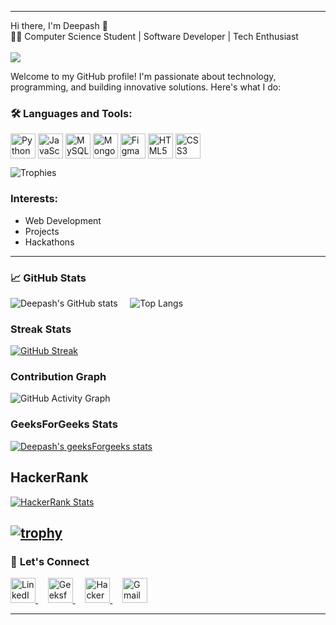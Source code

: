 

---

Hi there, I'm Deepash 👋  
👨‍💻 Computer Science Student | Software Developer | Tech Enthusiast <br><br>
<img src="https://media2.giphy.com/media/v1.Y2lkPTc5MGI3NjExbnV0MXU4ZzhrbGk4b3h4NXB1a2E3cGE4MG94NzZxZm40d2EwZmUyNiZlcD12MV9pbnRlcm5hbF9naWZfYnlfaWQmY3Q9Zw/qgQUggAC3Pfv687qPC/giphy.webp"/><br>

Welcome to my GitHub profile! I'm passionate about technology, programming, and building innovative solutions. Here's what I do:  

### 🛠️ **Languages and Tools:**

<div style="display: flex; align-items: center;">
  <img src="https://img.icons8.com/color/48/000000/python--v1.png" alt="Python" width="40" height="40"/>&nbsp;
  <img src="https://img.icons8.com/color/48/000000/javascript--v1.png" alt="JavaScript" width="40" height="40"/>&nbsp;
  <img src="https://img.icons8.com/color/48/000000/mysql-logo.png" alt="MySQL" width="40" height="40"/>&nbsp;
  <img src="https://img.icons8.com/color/48/000000/mongodb.png" alt="MongoDB" width="40" height="40"/>&nbsp;
  <img src="https://img.icons8.com/color/48/000000/figma.png" alt="Figma" width="40" height="40"/>&nbsp;
  <img src="https://img.icons8.com/color/48/000000/html-5.png" alt="HTML5" width="40" height="40"/>&nbsp;
  <img src="https://img.icons8.com/color/48/000000/css3.png" alt="CSS3" width="40" height="40"/>
</div>

![Trophies](https://github-profile-trophy.vercel.app/?username=Deepash-s&theme=radical&no-frame=false&no-bg=false&margin-w=4)


### **Interests:** 
* Web Development
* Projects
* Hackathons    

---

### 📈 **GitHub Stats**  
![Deepash's GitHub stats](https://github-readme-stats.vercel.app/api?username=Deepash-s&show_icons=true&theme=dark) &nbsp; &nbsp; ![Top Langs](https://github-readme-stats.vercel.app/api/top-langs/?username=Deepash-s&layout=compact&theme=dark) 

### **Streak Stats**
[![GitHub Streak](https://streak-stats.demolab.com?user=Deepash-s&theme=dark&hide_border=true)](https://git.io/streak-stats)

### **Contribution Graph**
![GitHub Activity Graph](https://github-readme-activity-graph.vercel.app/graph?username=Deepash-s&theme=react-dark)

### **GeeksForGeeks Stats**
[![Deepash's geeksForgeeks stats](https://geeks-for-geeks-stats-api.vercel.app/?userName=deepas194c)](https://www.geeksforgeeks.org/user/deepas194c/)

## HackerRank
[![HackerRank Stats](https://img.shields.io/badge/HackerRank-1500%2B_Points-brightgreen?style=for-the-badge&logo=HackerRank)](https://www.hackerrank.com/deepashs18)


[![trophy](https://github-profile-trophy.vercel.app/?username=Deepash-s&theme=radical&no-frame=false&no-bg=true&margin-w=4)](https://github.com/ryo-ma/github-profile-trophy)
---

### 🔗 **Let's Connect**  

<a href="https://www.linkedin.com/in/deepashs/" target="_blank"> <img src="https://img.icons8.com/color/48/000000/linkedin.png" alt="LinkedIn" width="40" height="40"/>
</a>&nbsp;&nbsp;&nbsp;
<a href="https://www.geeksforgeeks.org/user/deepas194c/" target="_blank"> <img src="https://upload.wikimedia.org/wikipedia/commons/4/43/GeeksforGeeks.svg" alt="GeeksforGeeks" width="40" height="40"/>
</a>&nbsp;&nbsp;&nbsp;
<a href="https://www.hackerrank.com/profile/deepashs18" target="_blank">
  <img src="https://img.icons8.com/external-tal-revivo-color-tal-revivo/48/external-hackerrank-is-a-technology-company-that-focuses-on-competitive-programming-logo-color-tal-revivo.png" alt="HackerRank" width="40" height="40"/>
</a>&nbsp;&nbsp;&nbsp;
<a href="mailto:deepashs18@gmail.com" target="_blank"> <img src="https://img.icons8.com/color/48/000000/gmail--v1.png" alt="Gmail" width="40" height="40"/>
</a>

---


